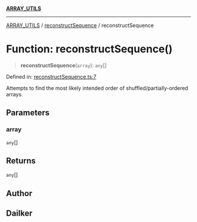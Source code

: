 [**ARRAY_UTILS**](../../README.md)

***

[ARRAY_UTILS](../../README.md) / [reconstructSequence](../README.md) / reconstructSequence

# Function: reconstructSequence()

> **reconstructSequence**(`array`): `any`[]

Defined in: [reconstructSequence.ts:7](https://github.com/dailker/everyutil/blob/c1119b9befc384594ad07b4277ef37c36f79d0c2/src/array/reconstructSequence.ts#L7)

Attempts to find the most likely intended order of shuffled/partially-ordered arrays.

## Parameters

### array

`any`[]

## Returns

`any`[]

## Author

## Dailker
